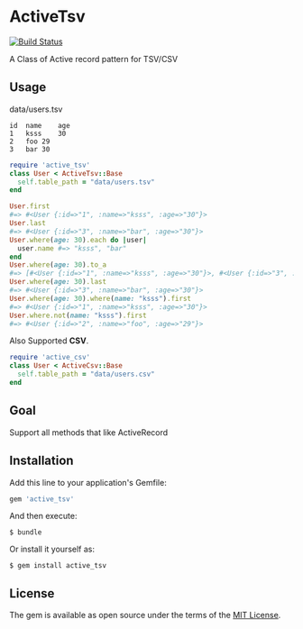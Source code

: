# ActiveTsv

[![Build Status](https://travis-ci.org/ksss/active_tsv.svg?branch=master)](https://travis-ci.org/ksss/active_tsv)

A Class of Active record pattern for TSV/CSV

## Usage

data/users.tsv

```tsv
id	name	age
1	ksss	30
2	foo	29
3	bar	30
```

```ruby
require 'active_tsv'
class User < ActiveTsv::Base
  self.table_path = "data/users.tsv"
end

User.first
#=> #<User {:id=>"1", :name=>"ksss", :age=>"30"}>
User.last
#=> #<User {:id=>"3", :name=>"bar", :age=>"30"}>
User.where(age: 30).each do |user|
  user.name #=> "ksss", "bar"
end
User.where(age: 30).to_a
#=> [#<User {:id=>"1", :name=>"ksss", :age=>"30"}>, #<User {:id=>"3", :name=>"bar", :age=>"30"}>]
User.where(age: 30).last
#=> #<User {:id=>"3", :name=>"bar", :age=>"30"}>
User.where(age: 30).where(name: "ksss").first
#=> #<User {:id=>"1", :name=>"ksss", :age=>"30"}>
User.where.not(name: "ksss").first
#=> #<User {:id=>"2", :name=>"foo", :age=>"29"}>
```

Also Supported **CSV**.

```ruby
require 'active_csv'
class User < ActiveCsv::Base
  self.table_path = "data/users.csv"
end
```

## Goal

Support all methods that like ActiveRecord

## Installation

Add this line to your application's Gemfile:

```ruby
gem 'active_tsv'
```

And then execute:

    $ bundle

Or install it yourself as:

    $ gem install active_tsv

## License

The gem is available as open source under the terms of the [MIT License](http://opensource.org/licenses/MIT).

